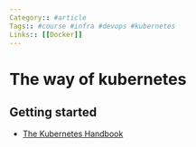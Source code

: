 ```yaml
---
Category:: #article
Tags:: #course #infra #devops #kubernetes
Links:: [[Docker]]
---
```


# The way of kubernetes
## Getting started
- [The Kubernetes Handbook](https://www.freecodecamp.org/news/the-kubernetes-handbook/)